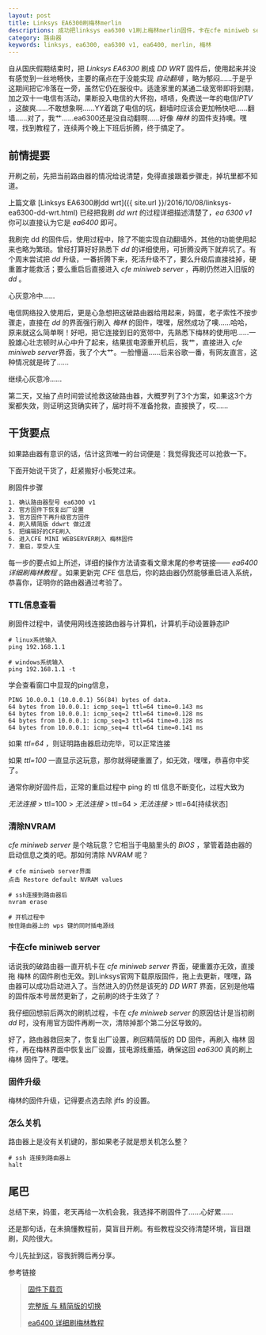 ```yaml
---
layout: post
title: Linksys EA6300刷梅林merlin
descriptions: 成功把linksys ea6300 v1刷上梅林merlin固件，卡在cfe miniweb server，过程折腾了不少时间，继续把过程码下来，方便大家吧。
category: 路由器
keywords: linksys, ea6300, ea6300 v1, ea6400, merlin, 梅林
---
```


自从国庆假期结束时，把 *Linksys EA6300* 刷成 *DD WRT* 固件后，使用起来并没有感觉到一丝地畅快，主要的痛点在于没能实现 *自动翻墙* ，略为郁闷……于是乎这期间把它冷落在一旁，虽然它仍在服役中。适逢家里的某通二级宽带即将到期，加之双十一电信有活动，果断投入电信的大怀抱，啧啧，免费送一年的电信*IPTV* ，这酸爽……不敢想象啊……YY着跳了电信的坑，翻墙时应该会更加畅快吧……翻墙……对了，我艹……ea6300还是没自动翻啊……好像 *梅林* 的固件支持噢。嘿嘿，找到教程了，连续两个晚上下班后折腾，终于搞定了。

<!-- more -->

## 前情提要

开刷之前，先把当前路由器的情况给说清楚，免得直接跟着步骤走，掉坑里都不知道。

上篇文章 [Linksys EA6300刷dd wrt]({{ site.url }}/2016/10/08/linksys-ea6300-dd-wrt.html) 已经把我刷 *dd wrt* 的过程详细描述清楚了，*ea 6300 v1* 你可以直接认为它是 *ea6400* 即可。

我刷完 dd 的固件后，使用过程中，除了不能实现自动翻墙外，其他的功能使用起来也略为繁琐。曾经打算好好熟悉下 *dd* 的详细使用，可折腾没两下就弃坑了。有个周末尝试把 *dd* 升级，一番折腾下来，死活升级不了，要么升级后直接挂掉，硬重置才能救活；要么重启后直接进入 *cfe miniweb server* ，再刷仍然进入旧版的 *dd* 。

心灰意冷中……

电信网络投入使用后，更是心急想把这破路由器给用起来，妈蛋，老子索性不按步骤走，直接在 *dd* 的界面强行刷入 *梅林* 的固件，嘿嘿，居然成功了噢……哈哈，原来就这么简单啊！好吧，把它连接到旧的宽带中，先熟悉下梅林的使用吧……一股雄心壮志顿时从心中升了起来，结果拔电源重开机后，我艹，直接进入  *cfe miniweb server*界面，我了个大艹。一脸懵逼……后来谷歌一番，有网友直言，这种情况就是砖了……

继续心灰意冷……

第二天，又抽了点时间尝试抢救这破路由器，大概罗列了3个方案，如果这3个方案都失效，则证明这货确实砖了，届时将不准备抢救，直接换了，哎……

## 干货要点

如果路由器有意识的话，估计这货唯一的台词便是：我觉得我还可以抢救一下。

下面开始说干货了，赶紧搬好小板凳过来。

刷固件步骤

```txt
1. 确认路由器型号 ea6300 v1
2. 官方固件下恢复出厂设置
3. 官方固件下再升级官方固件
4. 刷入精简版 ddwrt 做过渡
5. 把编辑好的CFE刷入
6. 进入CFE MINI WEBSERVER刷入 梅林固件
7. 重启，享受人生
```

每一步的要点如上所述，详细的操作方法请查看文章末尾的参考链接—— *ea6400详细刷梅林教程* 。如果更新完 *CFE* 信息后，你的路由器仍然能够重启进入系统，恭喜你，证明你的路由器通过考验了。

### TTL信息查看

刷固件过程中，请使用网线连接路由器与计算机，计算机手动设置静态IP

```shell
# linux系统输入
ping 192.168.1.1

# windows系统输入
ping 192.168.1.1 -t
```

学会查看窗口中显现的ping信息，

```shell
PING 10.0.0.1 (10.0.0.1) 56(84) bytes of data.
64 bytes from 10.0.0.1: icmp_seq=1 ttl=64 time=0.143 ms
64 bytes from 10.0.0.1: icmp_seq=2 ttl=64 time=0.128 ms
64 bytes from 10.0.0.1: icmp_seq=3 ttl=64 time=0.128 ms
64 bytes from 10.0.0.1: icmp_seq=4 ttl=64 time=0.141 ms
```

如果 *ttl=64* ，则证明路由器启动完毕，可以正常连接

如果 *ttl=100* 一直显示这玩意，那你就得硬重置了，如无效，嘿嘿，恭喜你中奖了。

通常你刷好固件后，正常的重启过程中 ping 的 ttl 信息不断变化，过程大致为

*无法连接* > ttl=100 > *无法连接*  > ttl=64 > *无法连接*  > ttl=64[持续状态]

### 清除NVRAM

*cfe miniweb server* 是个啥玩意？它相当于电脑里头的 *BIOS* ，掌管着路由器的启动信息之类的吧。那如何清除 *NVRAM* 呢？

```shell
# cfe miniweb server界面
点击 Restore default NVRAM values

# ssh连接到路由器后
nvram erase

# 开机过程中
按住路由器上的 wps 键的同时插电源线
```

### 卡在cfe miniweb server

话说我的破路由器一直开机卡在 *cfe miniweb server* 界面，硬重置亦无效，直接拖 梅林 的固件刷也无效。到Linksys官网下载原版固件，拖上去更新，嘿嘿，路由器可以成功启动进入了。当然进入的仍然是该死的 *DD WRT* 界面，区别是他喵的固件版本号居然更新了，之前刷的终于生效了？

我仔细回想前后两次的刷机过程，卡在 *cfe miniweb server* 的原因估计是当初刷 *dd* 时，没有用官方固件再刷一次，清除掉那个第二分区导致的。

好了，路由器救回来了，恢复出厂设置，刷回精简版的 DD 固件，再刷入 梅林 固件，再在梅林界面中恢复出厂设置，拔电源线重插，确保这回 *ea6300* 真的刷上 梅林 固件了。嘿嘿。

### 固件升级

梅林的固件升级，记得要点选去除 jffs 的设置。

### 怎么关机

路由器上是没有关机键的，那如果老子就是想关机怎么整？

```shell
# ssh 连接到路由器上
halt
```

## 尾巴

总结下来，妈蛋，老天再给一次机会我，我选择不刷固件了……心好累……

还是那句话，在未搞懂教程前，莫盲目开刷。有些教程没交待清楚环境，盲目跟刷，风险很大。

今儿先扯到这，容我折腾后再分享。

参考链接

> [固件下载页](http://firmware.koolshare.cn/)
>
> [完整版 与 精简版的切换](http://koolshare.cn/forum.php?mod=viewthread&tid=65343&extra=page%3D1%26filter%3Dtypeid%26typeid%3D16)
>
> [ea6400 详细刷梅林教程](http://koolshare.cn/forum.php?mod=viewthread&tid=9422&highlight=EA6400%2B%E5%85%A8%E7%B3%BB%E7%BB%9F%E5%85%BC%E5%AE%B9CFE%2B378.57)
